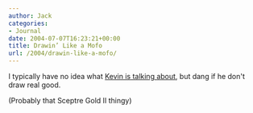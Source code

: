 ```yaml
---
author: Jack
categories:
- Journal
date: 2004-07-07T16:23:21+00:00
title: Drawin’ Like a Mofo
url: /2004/drawin-like-a-mofo/
---
```


I typically have no idea what [Kevin is talking about][1], but dang if he don't draw real good.

(Probably that Sceptre Gold II thingy)

 [1]: http://www.diseasedwits.com/index.php?entry=/drawings/armored_hare.txt